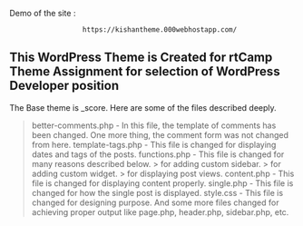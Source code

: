 Demo of the site : 
                      
                      https://kishantheme.000webhostapp.com/


This WordPress Theme is Created for rtCamp Theme Assignment for selection of WordPress Developer position
------------------------------------------------------------------------------------------------------------------------------
The Base theme is _score.
Here are some of the files described deeply.
  > better-comments.php - In this file, the template of comments has been changed. One more thing, the comment form was not changed from       here.
  > template-tags.php - This file is changed for displaying dates and tags of the posts.
  > functions.php - This file is changed for many reasons described below.
        > for adding custom sidebar.
        > for adding custom widget.
        > for displaying post views.
  > content.php - This file is changed for displaying content properly.
  > single.php - This file is changed for how the single post is displayed.
  > style.css - This file is changed for designing purpose.
And some more files changed for achieving proper output like page.php, header.php, sidebar.php, etc.


